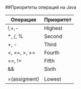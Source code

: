 ##Приоритеты операций на Java

| Операция | Приоритет |
|---|---|
| !,+,-        | Highest
|*, /, %       |  Second 
|    +, -      |  Third  
| <, <=, >, >= |  Fourth 
|    ==, !=    |  Fifth  
|     &&       |  Sixth  
|     ||       | Seventh 
| =(assigment) |  Lowest 
